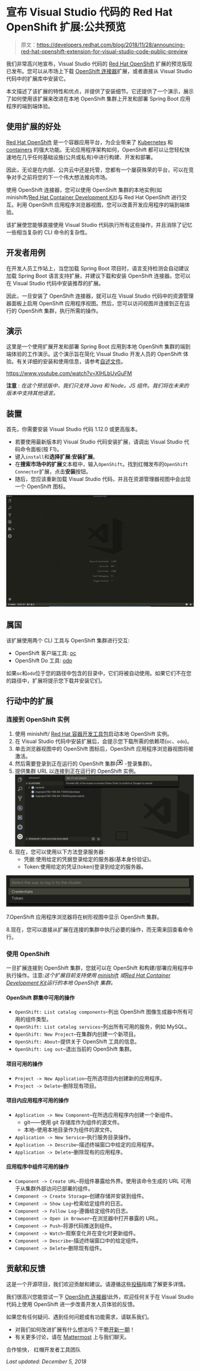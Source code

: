 # 宣布 Visual Studio 代码的 Red Hat OpenShift 扩展:公共预览

> 原文：<https://developers.redhat.com/blog/2018/11/28/announcing-red-hat-openshift-extension-for-visual-studio-code-public-preview>

我们非常高兴地宣布，Visual Studio 代码的 [Red Hat OpenShift](https://www.openshift.com/) 扩展的预览版现已发布。您可以从市场上下载 [OpenShift 连接器](https://marketplace.visualstudio.com/items?itemName=redhat.vscode-openshift-connector)扩展，或者直接从 Visual Studio 代码中的扩展库中安装它。

本文描述了该扩展的特性和优点，并提供了安装细节。它还提供了一个演示，展示了如何使用该扩展来改进在本地 OpenShift 集群上开发和部署 Spring Boot 应用程序的端到端体验。

## 使用扩展的好处

[Red Hat OpenShift](https://www.openshift.com/) 是一个容器应用平台，为企业带来了 [Kubernetes](https://developers.redhat.com/topics/kubernetes/) 和 [containers](https://developers.redhat.com/blog/category/containers/) 的强大功能。无论应用程序架构如何，OpenShift 都可以让您轻松快速地在几乎任何基础设施(公共或私有)中进行构建、开发和部署。

因此，无论是在内部、公共云中还是托管，您都有一个屡获殊荣的平台，可以在竞争对手之前将您的下一个伟大想法推向市场。

使用 OpenShift 连接器，您可以使用 OpenShift 集群的本地实例(如 minishift/[Red Hat Container Development Kit](https://developers.redhat.com/products/cdk/overview/))与 Red Hat OpenShift 进行交互。利用 OpenShift 应用程序浏览器视图，您可以改善开发应用程序的端到端体验。

该扩展使您能够直接使用 Visual Studio 代码执行所有这些操作，并且消除了记忆一些相当复杂的 CLI 命令的复杂性。

## 开发者用例

在开发人员工作站上，当您加载 Spring Boot 项目时，语言支持检测会自动建议加载 Spring Boot 语言支持扩展，并建议下载和安装 OpenShift 连接器。您可以在 Visual Studio 代码中安装推荐的扩展。

因此，一旦安装了 OpenShift 连接器，就可以在 Visual Studio 代码中的资源管理器面板上启用 OpenShift 应用程序视图。然后，您可以访问视图并连接到正在运行的 OpenShift 集群，执行所需的操作。

## 演示

这里是一个使用扩展开发和部署 Spring Boot 应用到本地 OpenShift 集群的端到端体验的工作演示。这个演示旨在简化 Visual Studio 开发人员的 OpenShift 体验。有关详细的安装和使用信息，请参考[自述文件](https://github.com/redhat-developer/vscode-openshift-tools/blob/master/README.md)。

https://www.youtube.com/watch?v=XIHLbUvGuFM

**注意** : *在这个预览版中，我们只支持 Java 和 Node。JS 组件。我们将在未来的版本中支持其他语言。*

## 装置

首先，你需要安装 Visual Studio 代码 1.12.0 或更高版本。

*   若要使用最新版本的 Visual Studio 代码安装扩展，请调出 Visual Studio 代码命令面板(按 F1)。
*   键入`install`和**选择扩展:安装扩展**。
*   在**搜索市场中的扩展**文本框中，输入`OpenShift`。找到红帽发布的`OpenShift Connector`扩展，点击**安装**按钮。
*   随后，您应该重新加载 Visual Studio 代码，并且在资源管理器视图中会出现一个 OpenShift 图标。

[![OpenShift Connector installation demo](img/94d55f73ae4bb64823681b4d165f609a.png)](https://developers.redhat.com/blog/wp-content/uploads/2018/11/openshift-extension-installation.gif)

## 属国

该扩展使用两个 CLI 工具与 OpenShift 集群进行交互:

*   OpenShift 客户端工具: [oc](https://github.com/openshift/origin/releases)
*   OpenShift Do 工具: [odo](https://github.com/redhat-developer/odo/releases)

如果`oc`和`odo`位于您的路径中包含的目录中，它们将被自动使用。如果它们不在您的路径中，扩展将提示您下载并安装它们。

## 行动中的扩展

### 连接到 OpenShift 实例

1.  使用 minishift/ [Red Hat 容器开发工具包](https://developers.redhat.com/products/cdk/overview/)启动本地 OpenShift 实例。
2.  在 Visual Studio 代码中安装扩展后，会提示您下载所需的依赖项(`oc`、`odo`)。
3.  单击浏览器视图中的 OpenShift 图标后，OpenShift 应用程序浏览器视图将被激活。
4.  然后需要登录到正在运行的 OpenShift 集群(![](img/f54814c702f706ac563d095af35f05c3.png) -登录集群)。
5.  提供集群 URL 以连接到正在运行的 OpenShift 实例。[![logging in to OpenShift](img/6f9ddc5fcd66acd5bc9e446d9f018046.png)](https://developers.redhat.com/blog/wp-content/uploads/2018/11/Screenshot-2018-11-26-at-1.12.43-AM.png)
6.  现在，您可以使用以下方法登录服务器:
    *   凭据:使用给定的凭据登录给定的服务器(基本身份验证)。
    *   Token:使用给定的凭证(token)登录到给定的服务器。

[![OpenShift login options](img/862585b4fd9713d1ca9c7b2af9c75f2e.png)](https://developers.redhat.com/blog/wp-content/uploads/2018/11/Screenshot-2018-11-26-at-1.22.06-AM.png)

7.OpenShift 应用程序浏览器将在树形视图中显示 OpenShift 集群。

8.现在，您可以直接从扩展在连接的集群中执行必要的操作，而无需来回查看命令行。

### 使用 OpenShift

一旦扩展连接到 OpenShift 集群，您就可以在 OpenShift 和构建/部署应用程序中执行操作。注意:*这个扩展目前支持使用 [minishift](https://github.com/minishift/minishift/releases) 或[Red Hat Container Development Kit](https://developers.redhat.com/products/cdk/download/)运行的本地 OpenShift 集群。*

#### OpenShift 群集中可用的操作

*   `OpenShift: List catalog components`–列出 OpenShift 图像生成器中所有可用的组件类型。
*   `OpenShift: List catalog services`–列出所有可用的服务，例如 MySQL。
*   `OpenShift: New Project`–在集群内创建一个新项目。
*   `OpenShift: About`–提供关于 OpenShift 工具的信息。
*   `OpenShift: Log out`–退出当前的 OpenShift 集群。

#### 项目可用的操作

*   `Project -> New Application`–在所选项目内创建新的应用程序。
*   `Project -> Delete`–删除现有项目。

#### 项目内应用程序可用的操作

*   `Application -> New Component`–在所选应用程序内创建一个新组件。
    *   git——使用 git 存储库作为组件的源文件。
    *   本地–使用本地目录作为组件的源文件。
*   `Application -> New Service`–执行服务目录操作。
*   `Application -> Describe`–描述终端窗口中给定的应用程序。
*   `Application -> Delete`–删除现有的应用程序。

#### 应用程序中组件可用的操作

*   `Component -> Create URL`–将组件暴露给外界。使用该命令生成的 URL 可用于从集群外部访问已部署的组件。
*   `Component -> Create Storage`–创建存储并安装到组件。
*   `Component -> Show Log`–检索给定组件的日志。
*   `Component -> Follow Log`–遵循给定组件的日志。
*   `Component -> Open in Browser`–在浏览器中打开暴露的 URL。
*   `Component -> Push`–将源代码推送到组件。
*   `Component -> Watch`–观察变化并在变化时更新组件。
*   `Component -> Describe`–描述终端窗口中的给定组件。
*   `Component -> Delete`–删除现有组件。

## 贡献和反馈

这是一个开源项目，我们欢迎贡献和建议。请遵循这些[投稿](https://github.com/redhat-developer/vscode-openshift-tools/blob/master/CONTRIBUTING.md)指南了解更多详情。

我们很高兴您能尝试一下 [OpenShift 连接器](https://marketplace.visualstudio.com/items?itemName=redhat.vscode-openshift-connector)!此外，欢迎任何关于在 Visual Studio 代码上使用 OpenShift 进一步改善开发人员体验的反馈。

如果您有任何疑问、遇到任何问题或有功能需求，请联系我们。

*   对我们如何改进扩展有什么想法吗？干脆[开新一期](https://github.com/redhat-developer/vscode-openshift-tools/issues)！
*   有关更多讨论，请在 [Mattermost](https://chat.openshift.io/developers/channels/adapters) 上与我们聊天。

合作愉快，
红帽开发者工具团队

*Last updated: December 5, 2018*